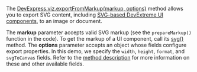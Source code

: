 The [DevExpress.viz.exportFromMarkup(markup, options)](/Documentation/ApiReference/Common/utils/viz/Methods/#exportFromMarkupmarkup_options) method allows you to export SVG content, including [SVG-based DevExtreme UI components](/Documentation/Guide/Themes_and_Styles/HTML-_and_SVG-Based_Widgets/), to an image or document.
 
The **markup** parameter accepts valid SVG markup (see the `prepareMarkup()` function in the code). To get the markup of a UI component,
call its [svg()](/Documentation/ApiReference/Data_Visualization_Widgets/dxChart/Methods/#svg) method.
The **options** parameter accepts an object whose fields configure export properties. In this demo, we specify the `width`, `height`, `format`, and `svgToCanvas` fields.  Refer to the [method description](/Documentation/ApiReference/Common/utils/viz/Methods/#exportFromMarkupmarkup_options) for more information on these and other available fields.